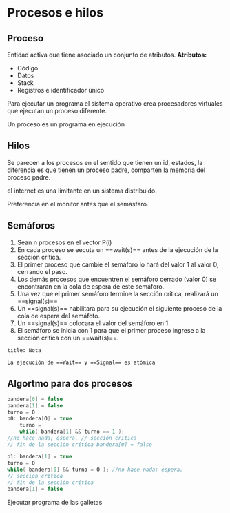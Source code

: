 # Procesos e hilos
## Proceso
Entidad activa que tiene asociado un conjunto de atributos. 
**Atributos:**
- Código
- Datos
- Stack
- Registros e identificador único


Para ejecutar un programa el sistema operativo crea procesadores virtuales que ejecutan un proceso diferente.

Un proceso es un programa en ejecución

 ## Hilos
 Se parecen a los procesos en el sentido que tienen un id, estados, la diferencia es que tienen un proceso padre, comparten la memoria del proceso padre.
 
 el internet es una limitante en un sistema distribuido.
 
 Preferencia en el monitor antes que el semasfaro.
 
 ## Semáforos
 1. Sean n procesos en el vector P(i)
 2. En cada proceso se eecuta un ==wait(s)== antes de la ejecución de la sección crítica.
 3. El primer proceso que cambie el semáforo lo hará del valor 1 al valor 0, cerrando el paso.
 4. Los demás procesos que encuentren el semáforo cerrado (valor 0) se encontraran en la cola de espera de este semáforo.
 5. Una vez que el primer semáforo termine la sección critica, realizará un ==signal(s)==
 6. Un ==signal(s)== habilitara para su ejecución el siguiente proceso de la cola de espera del semáfoto.
 7. Un ==signal(s)== colocara el valor del semáforo en 1.
 8. El semáforo se inicia con 1 para que el primer proceso ingrese a la sección critica con un ==wait(s)==.
 ````ad-note
 title: Nota
 
 La ejecución de ==Wait== y ==Signal== es atómica
 ```` 
 
 
## Algortmo para dos procesos

```java
bandera[0] = false
bandera[1] = false
turno = O 
p0: bandera[O] = true
	turno = 
	while( bandera[1] && turno == 1 ); 
//no hace nada; espera. // sección crítica 
// fin de la sección crítica bandera[0] = false 

p1: bandera[1] = true 
turno = O
while( bandera[0] && turno = O ); //no hace nada; espera. 
// sección crítica
// fin de la sección crítica
bandera[1] = false 
```

Ejecutar programa de las galletas